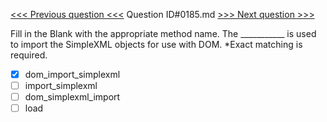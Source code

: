 [<<< Previous question <<<](0184.md)  Question ID#0185.md  [>>> Next question >>>](0186.md) 

Fill in the Blank with the appropriate method name. The ___________ is used to import the SimpleXML objects for use with DOM. *Exact matching is required.

- [x] dom_import_simplexml
- [ ] import_simplexml
- [ ] dom_simplexml_import
- [ ] load
